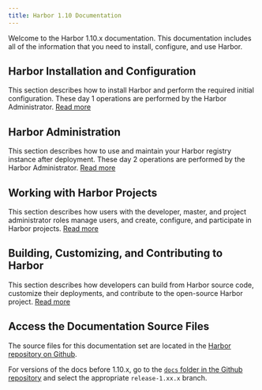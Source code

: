 ```yaml
---
title: Harbor 1.10 Documentation
---
```


Welcome to the Harbor 1.10.x documentation. This documentation includes all of the information that you need to install, configure, and use Harbor.

## Harbor Installation and Configuration

This section describes how to install Harbor and perform the required initial configuration. These day 1 operations are performed by the Harbor Administrator. [Read more](install-config/_index.md)

## Harbor Administration

This section describes how to use and maintain your Harbor registry instance after deployment. These day 2 operations are performed by the Harbor Administrator. [Read more](administration/_index.md)

## Working with Harbor Projects

This section describes how users with the developer, master, and project administrator roles manage users, and create, configure, and participate in Harbor projects. [Read more](working-with-projects/_index.md)

## Building, Customizing, and Contributing to Harbor

This section describes how developers can build from Harbor source code, customize their deployments, and contribute to the open-source Harbor project. [Read more](build-customize-contribute/_index.md)

## Access the Documentation Source Files

The source files for this documentation set are located in the [Harbor repository on Github](https://github.com/goharbor/harbor/blob/master/docs/1.10/). 

For versions of the docs before 1.10.x, go to the [`docs` folder in the Github repository](https://github.com/goharbor/harbor/tree/master/docs) and select the appropriate `release-1.xx.x` branch.